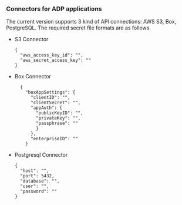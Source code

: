 ### Connectors for ADP applications

The current version supports 3 kind of API connections: AWS S3, Box, PostgreSQL.
The required secret file formats are as follows.
- S3 Connector
  ```
  {
    "aws_access_key_id": "",
    "aws_secret_access_key": ""
  }

- Box Connector
  ```
    {
      "boxAppSettings": {
        "clientID": "",
        "clientSecret": "",
        "appAuth": {
          "publicKeyID": "",
          "privateKey": "",
          "passphrase": ""
          }
        },
        "enterpriseID": ""
      }

- Postgresql Connector
  ```
  {
    "host": "",
    "port": 5432,
    "database": "",
    "user": "",
    "password": ""
  }

